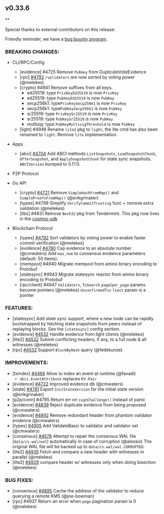 ## v0.33.6

\*\*

Special thanks to external contributors on this release:

Friendly reminder, we have a [bug bounty program](https://hackerone.com/tendermint).

### BREAKING CHANGES:

- CLI/RPC/Config

  - [evidence] \#4725 Remove `Pubkey` from DuplicateVoteEvidence
  - [rpc] [\#4792](https://github.com/tendermint/tendermint/pull/4792) `/validators` are now sorted by voting power (@melekes)
  - [crypto] \#4941 Remove suffixes from all keys.
    - ed25519: type `PrivKeyEd25519` is now `PrivKey`
    - ed25519: type `PubKeyEd25519` is now `PubKey`
    - secp256k1: type`PrivKeySecp256k1` is now `PrivKey`
    - secp256k1: type`PubKeySecp256k1` is now `PubKey`
    - sr25519: type `PrivKeySr25519` is now `PrivKey`
    - sr25519: type `PubKeySr25519` is now `PubKey`
    - multisig: type `PubKeyMultisigThreshold` is now `PubKey`
  - [light] \#4946 Rename `lite2` pkg to `light`, the lite cmd has also been renamed to `light`. Remove `lite` implementation.

- Apps

  - [abci] [\#4704](https://github.com/tendermint/tendermint/pull/4704) Add ABCI methods `ListSnapshots`, `LoadSnapshotChunk`, `OfferSnapshot`, and `ApplySnapshotChunk` for state sync snapshots. `ABCIVersion` bumped to 0.17.0.

- P2P Protocol

- Go API

  - [crypto] [\#4721](https://github.com/tendermint/tendermint/pull/4721) Remove `SimpleHashFromMap()` and `SimpleProofsFromMap()` (@erikgrinaker)
  - [types] \#4798 Simplify `VerifyCommitTrusting` func + remove extra validation (@melekes)
  - [libs] \#4831 Remove `Bech32` pkg from Tendermint. This pkg now lives in the [cosmos-sdk](https://github.com/cosmos/cosmos-sdk/tree/4173ea5ebad906dd9b45325bed69b9c655504867/types/bech32)
- Blockchain Protocol

  - [types] [\#4792](https://github.com/tendermint/tendermint/pull/4792) Sort validators by voting power to enable faster commit verification (@melekes)
  - [evidence] [\#4780](https://github.com/tendermint/tendermint/pull/4780) Cap evidence to an absolute number (@cmwaters)
    Add `max_num` to consensus evidence parameters (default: 50 items).
  - [mempool] \#4940 Migrate mempool from amino binary encoding to Protobuf
  - [statesync] \#4943 Migrate statesync reactor from amino binary encoding to Protobuf
  - [rpc/client] \#4947 `Validators`, `TxSearch` `page`/`per_page` params become pointers (@melekes)
    `UnconfirmedTxs` `limit` param is a pointer

### FEATURES:

- [statesync] Add state sync support, where a new node can be rapidly bootstrapped by fetching state snapshots from peers instead of replaying blocks. See the `[statesync]` config section.
- [evidence] [\#4532](https://github.com/tendermint/tendermint/pull/4532) Handle evidence from light clients (@melekes)
- [lite2] [\#4532](https://github.com/tendermint/tendermint/pull/4532) Submit conflicting headers, if any, to a full node & all witnesses (@melekes)
- [rpc] [\#4532](https://github.com/tendermint/tendermint/pull/4923) Support `BlockByHash` query (@fedekunze)

### IMPROVEMENTS:

- [txindex] [\#4466](https://github.com/tendermint/tendermint/pull/4466) Allow to index an event at runtime (@favadi)
  - `abci.EventAttribute` replaces `KV.Pair`
- [evidence] [\#4722](https://github.com/tendermint/tendermint/pull/4722) Improved evidence db (@cmwaters)
- [state] [\#4781](https://github.com/tendermint/tendermint/pull/4781) Export `InitStateVersion` for the initial state version (@erikgrinaker)
- [p2p/conn] \#4795 Return err on `signChallenge()` instead of panic
- [evidence] [\#4839](https://github.com/tendermint/tendermint/pull/4839) Reject duplicate evidence from being proposed (@cmwaters)
- [evidence] [\#4892](https://github.com/tendermint/tendermint/pull/4892) Remove redundant header from phantom validator evidence (@cmwaters)
- [types] [\#4905](https://github.com/tendermint/tendermint/pull/4905) Add ValidateBasic to validator and validator set (@cmwaters)
- [consensus] [\#4578](https://github.com/tendermint/tendermint/issues/4578) Attempt to repair the consensus WAL file (`data/cs.wal/wal`) automatically in case of corruption (@alessio)
  The original WAL file will be backed up to `data/cs.wal/wal.CORRUPTED`.
- [lite2] [\#4935](https://github.com/tendermint/tendermint/pull/4935) Fetch and compare a new header with witnesses in parallel (@melekes)
- [lite2] [\#4929](https://github.com/tendermint/tendermint/pull/4929) compare header w/ witnesses only when doing bisection (@melekes)

### BUG FIXES:

- [consensus] [\#4895](https://github.com/tendermint/tendermint/pull/4895) Cache the address of the validator to reduce querying a remote KMS (@joe-bowman)
- [rpc] \#4937 Return an error when `page` pagination param is 0 (@melekes)
